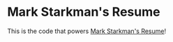 # Mark Starkman's Resume

This is the code that powers [Mark Starkman's Resume](http://resume.markstarkman.com)!

